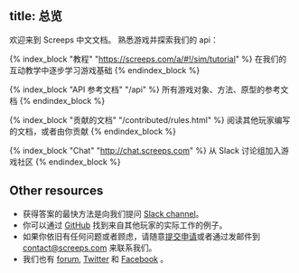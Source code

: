 title: 总览
---
欢迎来到 Screeps 中文文档。 熟悉游戏并探索我们的 api：

{% index_block "教程" "https://screeps.com/a/#!/sim/tutorial" %}
在我们的互动教学中逐步学习游戏基础
{% endindex_block %} 

{% index_block "API 参考文档" "/api" %}
所有游戏对象、方法、原型的参考文档
{% endindex_block %} 

{% index_block "贡献的文档" "/contributed/rules.html" %}
阅读其他玩家编写的文档，或者由你贡献
{% endindex_block %}  

{% index_block "Chat" "http://chat.screeps.com" %}
从 Slack 讨论组加入游戏社区
{% endindex_block %}

## Other resources

* 获得答案的最快方法是向我们提问 [Slack channel](http://chat.screeps.com)。
* 你可以通过 [GitHub](https://github.com/search?o=desc&p=1&q=screeps&s=updated&type=Repositories) 找到来自其他玩家的实际工作的例子。
* 如果你依旧有任何问题或者顾虑，请随意[提交申请](http://support.screeps.com/hc/en-us/requests/new)或者通过发邮件到 [contact@screeps.com](mailto:contact.screeps.com) 来联系我们。
* 我们也有 [forum](http://support.screeps.com/hc/communities/public/topics), [Twitter](https://twitter.com/ScreepsGame) 和 [Facebook](https://facebook.com/ScreepsGame) 。
